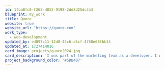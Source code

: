 ```yaml
---
id: 1fba0fc0-f263-4852-9198-2dd8d25dc3b3
blueprint: my_work
title: Quore
website: true
website_url: 'https://quore.com'
work_type:
  - web-development
updated_by: ed897c11-12d0-45c6-a5cf-4788e68fbb34
updated_at: 1727414016
card_image: projects/quore2024.jpg
card_description: 'I was part of the marketing team as a developer. I was involved in the redesign and I had the opportunity to develop their marketing website using the latest technologies such as Statamic, Flexbox, SASS, and many more.'
project_background_color: '#5DB407'
---
```

